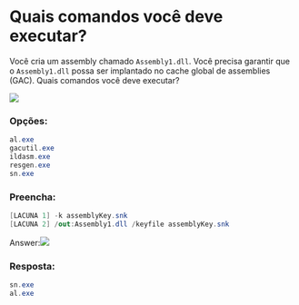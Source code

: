 ﻿Quais comandos você deve executar?
==============================

Você cria um assembly chamado `Assembly1.dll`.
Você precisa garantir que o `Assembly1.dll` possa ser implantado no cache global de assemblies (GAC).
Quais comandos você deve executar? 


[![](https://cdn.briefmenow.org/wp-content/uploads/70-483-v2/232.jpg)](https://cdn.briefmenow.org/wp-content/uploads/70-483-v2/232.jpg)

### Opções:

```csharp
al.exe
gacutil.exe
ildasm.exe
resgen.exe
sn.exe
```

### Preencha:

```csharp
[LACUNA 1] -k assemblyKey.snk
[LACUNA 2] /out:Assembly1.dll /keyfile assemblyKey.snk
```

Answer:[![](https://cdn.briefmenow.org/wp-content/uploads/70-483-v2/233.jpg)](https://cdn.briefmenow.org/wp-content/uploads/70-483-v2/233.jpg)

### Resposta:

```csharp
sn.exe
al.exe
```